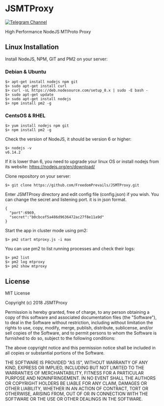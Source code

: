 # JSMTProxy
[![Telegram Channel](https://img.shields.io/badge/Channel-Telegram-blue.svg)](https://t.me/JSMTProxy)

High Performance NodeJS MTProto Proxy

## Linux Installation

Install NodeJS, NPM, GIT and PM2 on your server:

### Debian & Ubuntu
```
$> apt-get install nodejs npm git
$> sudo apt-get install curl
$> curl -sL https://deb.nodesource.com/setup_8.x | sudo -E bash -
$> sudo apt-get update
$> sudo apt-get install nodejs
$> npm install pm2 -g
```
### CentsOS & RHEL
```
$> yum install nodejs npm git
$> npm install pm2 -g
```
Check the version of NodeJS, it should be version 6 or higher:
```
$> nodejs -v
v6.14.2
```
If it is lower than 6, you need to upgrade your linux OS or install nodejs from its website:
https://nodejs.org/en/download/

Clone repository on your server:
```
$> git clone https://github.com/FreedomPrevails/JSMTProxy.git
```
Enter JSMTProxy directory and edit config file (config.json) if you wish. You can change the secret and listening port. it is in json format.

    {
      "port":6969,
      "secret":"b0cbcef5a486d9636472ac27f8e11a9d"
    }
Start the app in cluster mode using pm2:
```
$> pm2 start mtproxy.js -i max
```
You can use pm2 to list running processes and check their logs:
```
$> pm2 list
$> pm2 log mtproxy
$> pm2 show mtproxy
```

## License

MIT License

Copyright (c) 2018 JSMTProxy

Permission is hereby granted, free of charge, to any person obtaining a copy
of this software and associated documentation files (the "Software"), to deal
in the Software without restriction, including without limitation the rights
to use, copy, modify, merge, publish, distribute, sublicense, and/or sell
copies of the Software, and to permit persons to whom the Software is
furnished to do so, subject to the following conditions:

The above copyright notice and this permission notice shall be included in all
copies or substantial portions of the Software.

THE SOFTWARE IS PROVIDED "AS IS", WITHOUT WARRANTY OF ANY KIND, EXPRESS OR
IMPLIED, INCLUDING BUT NOT LIMITED TO THE WARRANTIES OF MERCHANTABILITY,
FITNESS FOR A PARTICULAR PURPOSE AND NONINFRINGEMENT. IN NO EVENT SHALL THE
AUTHORS OR COPYRIGHT HOLDERS BE LIABLE FOR ANY CLAIM, DAMAGES OR OTHER
LIABILITY, WHETHER IN AN ACTION OF CONTRACT, TORT OR OTHERWISE, ARISING FROM,
OUT OF OR IN CONNECTION WITH THE SOFTWARE OR THE USE OR OTHER DEALINGS IN THE
SOFTWARE.
